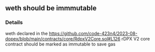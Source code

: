 ## weth should be immmutable

### Details
weth declared in the https://github.com/code-423n4/2023-08-dopex/blob/main/contracts/core/RdpxV2Core.sol#L126 rDPX V2 core contract should be marked as immutable to save gas

